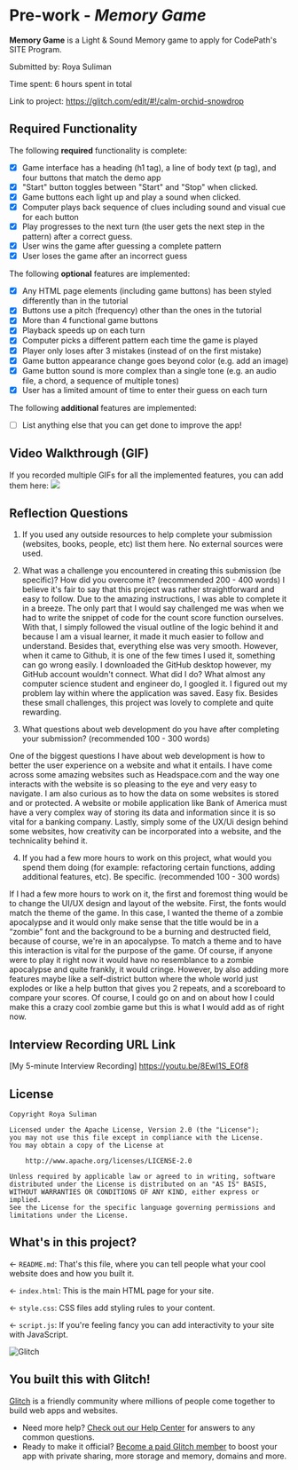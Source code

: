 # Pre-work - *Memory Game*

**Memory Game** is a Light & Sound Memory game to apply for CodePath's SITE Program. 

Submitted by: Roya Suliman

Time spent: 6 hours spent in total

Link to project: https://glitch.com/edit/#!/calm-orchid-snowdrop

## Required Functionality

The following **required** functionality is complete:

* [x] Game interface has a heading (h1 tag), a line of body text (p tag), and four buttons that match the demo app
* [x] "Start" button toggles between "Start" and "Stop" when clicked. 
* [x] Game buttons each light up and play a sound when clicked. 
* [x] Computer plays back sequence of clues including sound and visual cue for each button
* [x] Play progresses to the next turn (the user gets the next step in the pattern) after a correct guess. 
* [x] User wins the game after guessing a complete pattern
* [x] User loses the game after an incorrect guess

The following **optional** features are implemented:

* [x] Any HTML page elements (including game buttons) has been styled differently than in the tutorial
* [x] Buttons use a pitch (frequency) other than the ones in the tutorial
* [x] More than 4 functional game buttons
* [x] Playback speeds up on each turn
* [x] Computer picks a different pattern each time the game is played
* [x] Player only loses after 3 mistakes (instead of on the first mistake)
* [x] Game button appearance change goes beyond color (e.g. add an image)
* [x] Game button sound is more complex than a single tone (e.g. an audio file, a chord, a sequence of multiple tones)
* [x] User has a limited amount of time to enter their guess on each turn

The following **additional** features are implemented:

- [ ] List anything else that you can get done to improve the app!

## Video Walkthrough (GIF)

If you recorded multiple GIFs for all the implemented features, you can add them here:
![](https://i.imgur.com/Imx9b2r.gif)


## Reflection Questions
1. If you used any outside resources to help complete your submission (websites, books, people, etc) list them here. 
No external sources were used. 


2. What was a challenge you encountered in creating this submission (be specific)? How did you overcome it? (recommended 200 - 400 words) 
I believe it's fair to say that this project was rather straightforward and easy to follow. Due to the amazing instructions, I was able to complete it in a breeze. The only part that I would say challenged me was when we had to write the snippet of code for the count score function ourselves. With that, I simply followed the visual outline of the logic behind it and because I am a visual learner, it made it much easier to follow and understand. Besides that, everything else was very smooth. However, when it came to Github, it is one of the few times I used it, something can go wrong easily. I downloaded the GitHub desktop however, my GitHub account wouldn't connect. What did I do? What almost any computer science student and engineer do, I googled it. I figured out my problem lay within where the application was saved. Easy fix. Besides these small challenges, this project was lovely to complete and quite rewarding. 


3. What questions about web development do you have after completing your submission? (recommended 100 - 300 words) 

One of the biggest questions I have about web development is how to better the user experience on a website and what it entails. I have come across some amazing websites such as Headspace.com and the way one interacts with the website is so pleasing to the eye and very easy to navigate. I am also curious as to how the data on some websites is stored and or protected. A website or mobile application like Bank of America must have a very complex way of storing its data and information since it is so vital for a banking company. Lastly, simply some of the UX/Ui design behind some websites, how creativity can be incorporated into a website, and the technicality behind it. 


4. If you had a few more hours to work on this project, what would you spend them doing (for example: refactoring certain functions, adding additional features, etc). Be specific. (recommended 100 - 300 words) 

If I had a few more hours to work on it, the first and foremost thing would be to change the UI/UX design and layout of the website. First, the fonts would match the theme of the game. In this case, I wanted the theme of a zombie apocalypse and it would only make sense that the title would be in a “zombie” font and the background to be a burning and destructed field, because of course, we're in an apocalypse. To match a theme and to have this interaction is vital for the purpose of the game. Of course, if anyone were to play it right now it would have no resemblance to a zombie apocalypse and quite frankly, it would cringe. However, by also adding more features maybe like a self-district button where the whole world just explodes or like a help button that gives you 2 repeats, and a scoreboard to compare your scores. Of course, I could go on and on about how I could make this a crazy cool zombie game but this is what I would add as of right now. 




## Interview Recording URL Link

[My 5-minute Interview Recording]
https://youtu.be/8EwI1S_EOf8


## License

    Copyright Roya Suliman

    Licensed under the Apache License, Version 2.0 (the "License");
    you may not use this file except in compliance with the License.
    You may obtain a copy of the License at

        http://www.apache.org/licenses/LICENSE-2.0

    Unless required by applicable law or agreed to in writing, software
    distributed under the License is distributed on an "AS IS" BASIS,
    WITHOUT WARRANTIES OR CONDITIONS OF ANY KIND, either express or implied.
    See the License for the specific language governing permissions and
    limitations under the License.

## What's in this project?

← `README.md`: That's this file, where you can tell people what your cool website does and how you built it.

← `index.html`: This is the main HTML page for your site.

← `style.css`: CSS files add styling rules to your content.

← `script.js`: If you're feeling fancy you can add interactivity to your site with JavaScript.

![Glitch](https://cdn.glitch.com/a9975ea6-8949-4bab-addb-8a95021dc2da%2FLogo_Color.svg?v=1602781328576)

## You built this with Glitch!

[Glitch](https://glitch.com) is a friendly community where millions of people come together to build web apps and websites.

- Need more help? [Check out our Help Center](https://help.glitch.com/) for answers to any common questions.
- Ready to make it official? [Become a paid Glitch member](https://glitch.com/pricing) to boost your app with private sharing, more storage and memory, domains and more.
